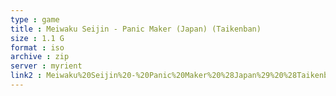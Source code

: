 ```yaml
---
type : game
title : Meiwaku Seijin - Panic Maker (Japan) (Taikenban)
size : 1.1 G
format : iso
archive : zip
server : myrient
link2 : Meiwaku%20Seijin%20-%20Panic%20Maker%20%28Japan%29%20%28Taikenban%29
---
```

